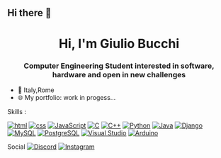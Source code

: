 ## Hi there 👋
<h1 align="center">Hi, I'm Giulio Bucchi</h1>
<h3 align="center">Computer Engineering Student interested in software, hardware and open in new challenges</h3>


- 📍 Italy,Rome
- 🌐 My portfolio: work in progess...



Skills : 

[![html](https://img.shields.io/badge/-HTML-E34F26?style=flat-square&logo=html5&logoColor=white)](https://html.spec.whatwg.org)
[![css](https://img.shields.io/badge/-CSS-1572B6?style=flat-square&logo=css3&logoColor=white)](https://www.w3.org/Style/CSS/)
[![JavaScript](https://img.shields.io/badge/-JavaScript-F7DF1E?style=flat-square&logo=javascript&logoColor=black)](https://developer.mozilla.org/en-US/docs/Web/JavaScript)
[![C](https://img.shields.io/badge/-C-A8B9CC?style=flat-square&logo=c&logoColor=black)](https://www.iso.org/standard/74528.html)
[![C++](https://img.shields.io/badge/-C++-00599C?style=flat-square&logo=cplusplus&logoColor=white)](https://isocpp.org/)
[![Python](https://img.shields.io/badge/-Python-3776AB?style=flat-square&logo=python&logoColor=white)](https://www.python.org/downloads/)
[![Java](https://img.shields.io/badge/-Java-007396?style=flat-square&logo=java&logoColor=white)](https://www.oracle.com/java/technologies/downloads/)
[![Django](https://img.shields.io/badge/-Django-092E20?style=flat-square&logo=django&logoColor=white)](https://www.djangoproject.com/)
[![MySQL](https://img.shields.io/badge/-MySQL-4479A1?style=flat-square&logo=mysql&logoColor=white)](https://dev.mysql.com/downloads/)
[![PostgreSQL](https://img.shields.io/badge/-PostgreSQL-336791?style=flat-square&logo=postgresql&logoColor=white)](https://www.postgresql.org/download/)
[![Visual Studio](https://img.shields.io/badge/-Visual%20Studio-5C2D91?style=flat-square&logo=visual-studio&logoColor=white)](https://visualstudio.microsoft.com/downloads/)
[![Arduino](https://img.shields.io/badge/-Arduino-00979D?style=flat-square&logo=arduino&logoColor=white)](https://www.arduino.cc/en/software)


Social
[![Discord](https://img.shields.io/badge/-Discord-5865F2?style=flat-square&logo=discord&logoColor=white)](https://discord.com/)
[![Instagram](https://img.shields.io/badge/-Instagram-E4405F?style=flat&logo=instagram&logoColor=white)](https://www.instagram.com/_giuliooo_01)




